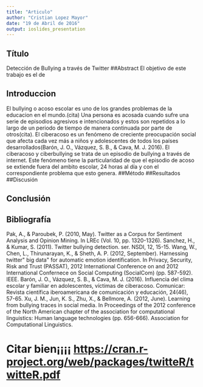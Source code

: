 ```yaml
---
title: "Articulo"
author: "Cristian Lopez Mayor"
date: "19 de Abril de 2016"
output: ioslides_presentation
---
```

## Título
Detección de Bullying a través de Twitter
##Abstract
El objetivo de este trabajo es el de 

## Introduccion
El bullying o acoso escolar es uno de los grandes problemas de la educacion en el mundo.(cita) Una persona es acosada cuando sufre una serie de episodios agresivos e intencionados  y estos  son repetidos a lo largo de un periodo de tiempo de manera continuada por parte de otros(cita).
El ciberacoso es un fenómeno de creciente preocupación social que afecta cada vez más a niños y adolescentes de todos los países desarrollados(Barón, J. O., Vázquez, S. B., & Cava, M. J. 2016). El ciberacoso y ciberbullying se trata de un episodio de bullying  a través de internet. Este fenómeno tiene la particularidad de que el episodio de acoso se extiende  fuera del ambito escolar, 24 horas al día y con el correspondiente problema que esto genera.
##Método
##Resultados
##Discusión
## Conclusión 

## Bibliografía
Pak, A., & Paroubek, P. (2010, May). Twitter as a Corpus for Sentiment Analysis and Opinion Mining. In LREc (Vol. 10, pp. 1320-1326).
Sanchez, H., & Kumar, S. (2011). Twitter bullying detection. ser. NSDI, 12, 15-15.
Wang, W., Chen, L., Thirunarayan, K., & Sheth, A. P. (2012, September). Harnessing twitter" big data" for automatic emotion identification. In Privacy, Security, Risk and Trust (PASSAT), 2012 International Conference on and 2012 International Confernece on Social Computing (SocialCom) (pp. 587-592). IEEE.
Barón, J. O., Vázquez, S. B., & Cava, M. J. (2016). Influencia del clima escolar y familiar en adolescentes, víctimas de ciberacoso. Comunicar: Revista científica iberoamericana de comunicación y educación, 24(46), 57-65.
Xu, J. M., Jun, K. S., Zhu, X., & Bellmore, A. (2012, June). Learning from bullying traces in social media. In Proceedings of the 2012 conference of the North American chapter of the association for computational linguistics: Human language technologies (pp. 656-666). Association for Computational Linguistics.
# Citar bien¡¡¡¡  https://cran.r-project.org/web/packages/twitteR/twitteR.pdf

